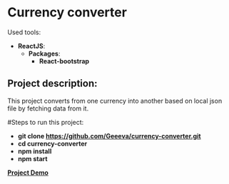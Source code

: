 # Currency converter
Used tools:

- **ReactJS**: 
    - **Packages**: 
        - **React-bootstrap**




## Project description:
This project converts from one currency into another based on local json file by fetching data from it.

#Steps to run this project:

- **git clone https://github.com/Geeeva/currency-converter.git**
- **cd currency-converter**
- **npm install**
- **npm start**



**[Project Demo](https://geeeva.github.io/Currency-converter/)**